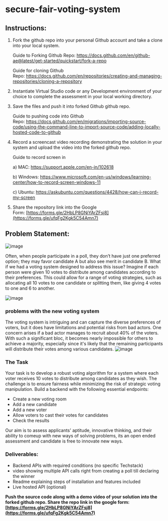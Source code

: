 # secure-fair-voting-system

## Instructions:

1. Fork the github repo into your personal Github account and take a clone into your local system.
    
    Guide to Forking Github Repo: https://docs.github.com/en/github-ae@latest/get-started/quickstart/fork-a-repo
    
    Guide for cloning Github Repo: https://docs.github.com/en/repositories/creating-and-managing-repositories/cloning-a-repository
    
2. Instantiate Virtual Studio code or any Development environment of your choice to complete the assessment in your local working directory.
3. Save the files and push it into forked Github github repo.
    
    Guide to pushing code into Github Repo: https://docs.github.com/en/migrations/importing-source-code/using-the-command-line-to-import-source-code/adding-locally-hosted-code-to-github
    
4. Record a screencast video recording demonstrating the solution in your system and upload the video into the forked github repo.
    
    Guide to record screen in
    
    a) MAC: https://support.apple.com/en-in/102618
    
    b) Windows: https://www.microsoft.com/en-us/windows/learning-center/how-to-record-screen-windows-11
    
    c) Ubuntu: https://askubuntu.com/questions/4428/how-can-i-record-my-screen
    
5. Share the repository link into the Google Form: [https://forms.gle/2HbLP8GNiYArZFsj8](https://forms.gle/ufqFg2Kgk5C54Amn7)


## Problem Statement:
![image](https://github.com/user-attachments/assets/9a727d61-ad06-47fb-9701-c6aab1ac9eda)

Often, when people participate in a poll, they don’t have just one preferred option; they may favor candidate A but also see merit in candidate B. What if we had a voting system designed to address this issue? Imagine if each person were given 10 votes to distribute among candidates according to their preferences. This could allow for a range of voting strategies, such as allocating all 10 votes to one candidate or splitting them, like giving 4 votes to one and 6 to another.

![image](https://github.com/user-attachments/assets/9e5cac3b-32a1-4025-a6da-43630baf59c0)

### problems with the new voting system
The voting system is intriguing and can capture the diverse preferences of voters, but it does have limitations and potential risks from bad actors. One concern arises if a bad actor manages to recruit about 40% of the voters. With such a significant bloc, it becomes nearly impossible for others to achieve a majority, especially since it's likely that the remaining participants will distribute their votes among various candidates.
![image](https://github.com/user-attachments/assets/da36c897-bdfa-4648-bb2a-983f7c6b6f2b)

### The Task
Your task is to develop a robust voting algorithm for a system where each voter receives 10 votes to distribute among candidates as they wish. The challenge is to ensure fairness while minimizing the risk of strategic voting manipulation. Build a backend with the following essential endpoints:

- Create a new voting room
- Add a new candidate
- Add a new voter
- Allow voters to cast their votes for candidates
- Check the results

Our aim is to assess applicants' aptitude, innovative thinking, and their ability to comeup with new ways of solving problems, its an open ended assessment and candidate is free to innovate new ways. 

### **Deliverables**:
  - Backend APIs with required conditions (no specific Techstack)
  - video showing multiple API calls right from creating a poll till declaring the winner
  - Readme explaining steps of installation and features included
  - Live hosted API (optional)

**Push the source code along with a demo video of your solution into the forked github repo. Share the repo link in the google form: [https://forms.gle/2HbLP8GNiYArZFsj8](https://forms.gle/ufqFg2Kgk5C54Amn7)**

